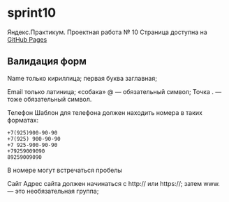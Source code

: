# sprint10
Яндекс.Практикум. Проектная работа № 10
 Страница доступна на [GitHub Pages](https://github.com/artemzxc13/sprint10.git)
## Валидация форм
Name
только кириллица;
первая буква заглавная;

Email
только латиница;
«собака» @ — обязательный символ;
Точка . — тоже обязательный символ.

Телефон
Шаблон для телефона должен находить номера в таких форматах:

    +7(925)900-90-90
    +7(925) 900-90-90
    +7 925-900-90-90
    +79259009090
    89259009090
В номере могут встречаться пробелы

Сайт
Адрес сайта должен начинаться с http:// или https://;
затем www. — это необязательная группа;
